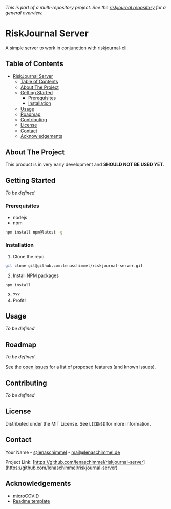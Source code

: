 _This is part of a multi-repository project. See the [riskjournal repository](https://github.com/lenaschimmel/riskjournal) for a general overview._

<!-- PROJECT LOGO -->
# RiskJournal Server
A simple server to work in conjunction with riskjournal-cli.<br/>


<!-- TABLE OF CONTENTS -->
## Table of Contents

- [RiskJournal Server](#riskjournal-server)
  - [Table of Contents](#table-of-contents)
  - [About The Project](#about-the-project)
  - [Getting Started](#getting-started)
    - [Prerequisites](#prerequisites)
    - [Installation](#installation)
  - [Usage](#usage)
  - [Roadmap](#roadmap)
  - [Contributing](#contributing)
  - [License](#license)
  - [Contact](#contact)
  - [Acknowledgements](#acknowledgements)



<!-- ABOUT THE PROJECT -->
## About The Project

This product is in very early development and **SHOULD NOT BE USED YET**. 

<!-- GETTING STARTED -->
## Getting Started

_To be defined_

### Prerequisites

* nodejs
* npm
```sh
npm install npm@latest -g
```

### Installation

1. Clone the repo
```sh
git clone git@github.com:lenaschimmel/riskjournal-server.git
```
2. Install NPM packages
```sh
npm install
```
3. ???
4. Profit!


<!-- USAGE EXAMPLES -->
## Usage

_To be defined_


<!-- ROADMAP -->
## Roadmap

_To be defined_

See the [open issues](https://github.com/lenaschimmel/riskjournal-server/issues) for a list of proposed features (and known issues).



<!-- CONTRIBUTING -->
## Contributing

_To be defined_


<!-- LICENSE -->
## License

Distributed under the MIT License. See `LICENSE` for more information.



<!-- CONTACT -->
## Contact

Your Name - [@lenaschimmel](https://twitter.com/lenaschimmel) - mail@lenaschimmel.de

Project Link: [https://github.com/lenaschimmel/riskjournal-server](https://github.com/lenaschimmel/riskjournal-server)



<!-- ACKNOWLEDGEMENTS -->
## Acknowledgements
* [microCOVID](https://github.com/microcovid/microcovid)
* [Readme template](https://github.com/othneildrew/Best-README-Template)
